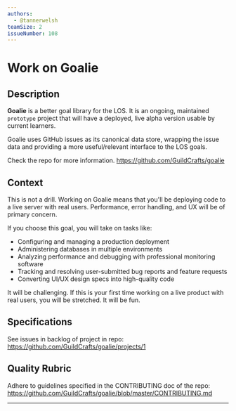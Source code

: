 ```yaml
---
authors:
  - @tannerwelsh
teamSize: 2
issueNumber: 108
---
```


# Work on Goalie

## Description

**Goalie** is a better goal library for the LOS. It is an ongoing, maintained `prototype` project that will have a deployed, live alpha version usable by current learners.

Goalie uses GitHub issues as its canonical data store, wrapping the issue data and providing a more useful/relevant interface to the LOS goals.

Check the repo for more information. https://github.com/GuildCrafts/goalie

## Context

This is not a drill. Working on Goalie means that you'll be deploying code to a live server with real users. Performance, error handling, and UX will be of primary concern.

If you choose this goal, you will take on tasks like:

- Configuring and managing a production deployment
- Administering databases in multiple environments
- Analyzing performance and debugging with professional monitoring software
- Tracking and resolving user-submitted bug reports and feature requests
- Converting UI/UX design specs into high-quality code

It will be challenging. If this is your first time working on a live product with real users, you will be stretched. It will be fun.

## Specifications

See issues in backlog of project in repo: https://github.com/GuildCrafts/goalie/projects/1

## Quality Rubric

Adhere to guidelines specified in the CONTRIBUTING doc of the repo: https://github.com/GuildCrafts/goalie/blob/master/CONTRIBUTING.md

---






[mit-license]: https://opensource.org/licenses/MIT
